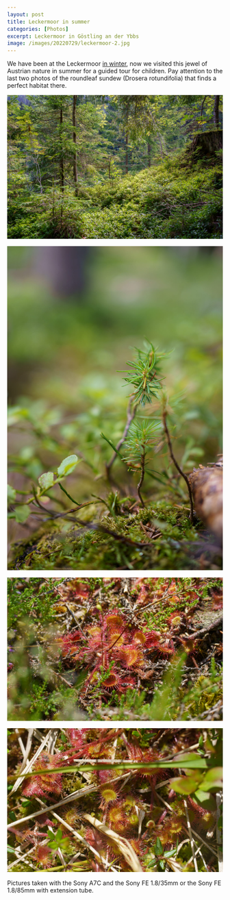 ```yaml
---
layout: post
title: Leckermoor in summer
categories: [Photos]
excerpt: Leckermoor in Göstling an der Ybbs
image: /images/20220729/leckermoor-2.jpg
---
```


We have been at the Leckermoor [in winter](../last_day_2021_leckermoor), now we visited this jewel of Austrian nature in summer for a guided tour for children.
Pay attention to the last two photos of the roundleaf sundew (Drosera rotundifolia) that finds a perfect habitat there.
 

![Leckermoor near Göstling an der Ybbs](../images/20220729/leckermoor-2.jpg)

![Leckermoor near Göstling an der Ybbs](../images/20220729/leckermoor-1.jpg)

![Leckermoor near Göstling an der Ybbs](../images/20220729/leckermoor-3.jpg)

![Leckermoor near Göstling an der Ybbs](../images/20220729/leckermoor-4.jpg)


Pictures taken with the Sony A7C and the Sony FE 1.8/35mm or the Sony FE 1.8/85mm with extension tube.
